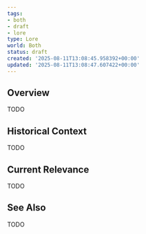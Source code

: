 ```yaml
---
tags:
- both
- draft
- lore
type: Lore
world: Both
status: draft
created: '2025-08-11T13:08:45.958392+00:00'
updated: '2025-08-11T13:08:47.607422+00:00'
---
```



## Overview

TODO
## Historical Context

TODO
## Current Relevance

TODO
## See Also

TODO

